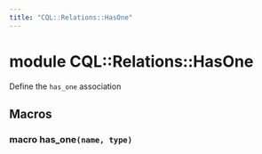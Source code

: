 ```yaml
---
title: "CQL::Relations::HasOne"
---
```


# module CQL::Relations::HasOne

Define the `has_one` association

## Macros

### macro has_one`(name, type)`
